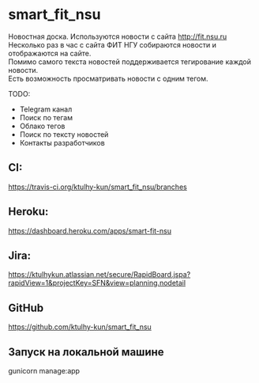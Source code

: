 # smart_fit_nsu
Новостная доска. Используются новости с сайта http://fit.nsu.ru  
Несколько раз в час с сайта ФИТ НГУ собираются новости и отображаются на сайте.  
Помимо самого текста новостей поддерживается тегирование каждой новости.  
Есть возможность просматривать новости с одним тегом.

TODO:  
* Telegram канал
* Поиск по тегам
* Облако тегов
* Поиск по тексту новостей
* Контакты разработчиков

## CI:
https://travis-ci.org/ktulhy-kun/smart_fit_nsu/branches  

## Heroku:
https://dashboard.heroku.com/apps/smart-fit-nsu  

## Jira:
https://ktulhykun.atlassian.net/secure/RapidBoard.jspa?rapidView=1&projectKey=SFN&view=planning.nodetail

## GitHub
https://github.com/ktulhy-kun/smart_fit_nsu

## Запуск на локальной машине
gunicorn manage:app
